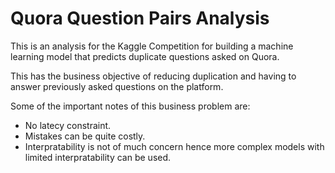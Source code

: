 # Quora Question Pairs Analysis

This is an analysis for the Kaggle Competition for building a machine learning model that predicts duplicate questions asked on Quora.

This has the business objective of reducing duplication and having to answer previously asked questions on the platform.

Some of the important notes of this business problem are:

+ No latecy constraint.
+ Mistakes can be quite costly.
+ Interpratability is not of much concern hence more complex models with limited interpratability can be used.